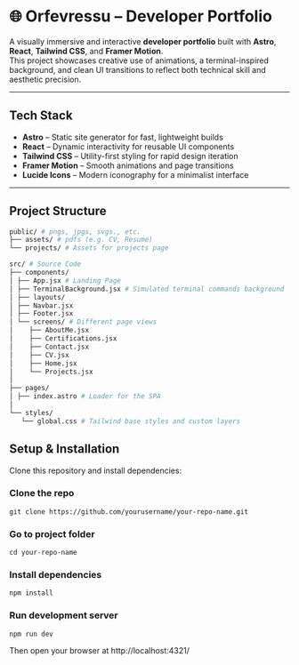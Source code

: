# 🌐 Orfevressu – Developer Portfolio

A visually immersive and interactive **developer portfolio** built with **Astro**, **React**, **Tailwind CSS**, and **Framer Motion**.  
This project showcases creative use of animations, a terminal-inspired background, and clean UI transitions to reflect both technical skill and aesthetic precision.

---

## Tech Stack

- **Astro** – Static site generator for fast, lightweight builds  
- **React** – Dynamic interactivity for reusable UI components  
- **Tailwind CSS** – Utility-first styling for rapid design iteration  
- **Framer Motion** – Smooth animations and page transitions  
- **Lucide Icons** – Modern iconography for a minimalist interface  

---

## Project Structure
```bash
public/ # pngs, jpgs, svgs., etc.
├── assets/ # pdfs (e.g. CV, Resume)
└── projects/ # Assets for projects page

src/ # Source Code
├── components/
│ ├── App.jsx # Landing Page
│ ├── TerminalBackground.jsx # Simulated terminal commands background
│ ├── layouts/
│ ├── Navbar.jsx
│ ├── Footer.jsx 
│ └── screens/ # Different page views
│    ├── AboutMe.jsx
│    ├── Certifications.jsx
│    ├── Contact.jsx
│    ├── CV.jsx
│    ├── Home.jsx
│    └── Projects.jsx
│
├── pages/
│ ├── index.astro # Loader for the SPA
│
└── styles/ 
   └── global.css # Tailwind base styles and custom layers
```

## Setup & Installation

Clone this repository and install dependencies:

### Clone the repo
```
git clone https://github.com/yourusername/your-repo-name.git
```

### Go to project folder
```
cd your-repo-name
```

### Install dependencies
```
npm install
```

### Run development server
```
npm run dev
```

Then open your browser at http://localhost:4321/

